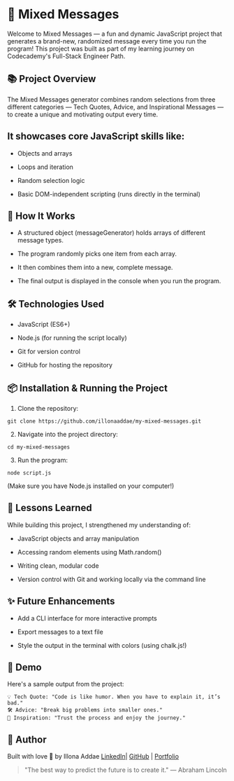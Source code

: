 # 🎯 Mixed Messages

Welcome to Mixed Messages — a fun and dynamic JavaScript project that generates a brand-new, randomized message every time you run the program!
This project was built as part of my learning journey on Codecademy's Full-Stack Engineer Path.

## 📚 Project Overview

The Mixed Messages generator combines random selections from three different categories — Tech Quotes, Advice, and Inspirational Messages — to create a unique and motivating output every time.

## It showcases core JavaScript skills like:

- Objects and arrays

- Loops and iteration

- Random selection logic

- Basic DOM-independent scripting (runs directly in the terminal)

## 🚀 How It Works

- A structured object (messageGenerator) holds arrays of different message types.

- The program randomly picks one item from each array.

- It then combines them into a new, complete message.

- The final output is displayed in the console when you run the program.

## 🛠️ Technologies Used

- JavaScript (ES6+)

- Node.js (for running the script locally)

- Git for version control

- GitHub for hosting the repository

## 📦 Installation & Running the Project

1. Clone the repository:

```
git clone https://github.com/illonaaddae/my-mixed-messages.git
```

2. Navigate into the project directory:

```
cd my-mixed-messages
```

3. Run the program:

```
node script.js
```

(Make sure you have Node.js installed on your computer!)

## 🧠 Lessons Learned

While building this project, I strengthened my understanding of:

- JavaScript objects and array manipulation

- Accessing random elements using Math.random()

- Writing clean, modular code

- Version control with Git and working locally via the command line

## ✨ Future Enhancements

- Add a CLI interface for more interactive prompts

- Export messages to a text file

- Style the output in the terminal with colors (using chalk.js!)

## 📸 Demo

Here's a sample output from the project:

```
💡 Tech Quote: "Code is like humor. When you have to explain it, it’s bad."
🛠️ Advice: "Break big problems into smaller ones."
🌟 Inspiration: "Trust the process and enjoy the journey."
```

## 📝 Author

Built with love 💙 by Illona Addae
[LinkedIn](https://www.linkedin.com/in/illonaaddae/)| [GitHub](https://github.com/illonaaddae) | [Portfolio](https://oceaniccodes.netlify.app/)

> "The best way to predict the future is to create it." — Abraham Lincoln
